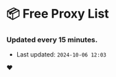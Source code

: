 # :package: Free Proxy List
### Updated every 15 minutes.

- Last updated: `2024-10-06 12:03`

:heart:
